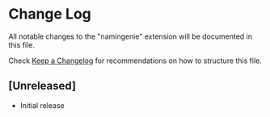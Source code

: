 # Change Log

All notable changes to the "namingenie" extension will be documented in this file.

Check [Keep a Changelog](http://keepachangelog.com/) for recommendations on how to structure this file.

## [Unreleased]

- Initial release